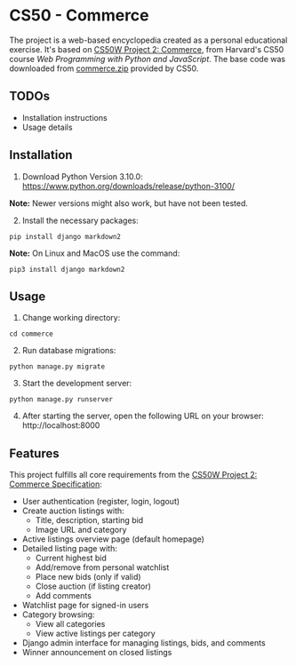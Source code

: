 # CS50 - Commerce

The project is a web-based encyclopedia created as a personal educational exercise. 
It's based on [CS50W Project 2: Commerce](https://cs50.harvard.edu/web/projects/2/commerce/), from Harvard's CS50 course *Web Programming with Python and JavaScript*. The base code was downloaded from [commerce.zip](https://cdn.cs50.net/web/2020/spring/projects/2/commerce.zip) provided by CS50.

## TODOs
- Installation instructions
- Usage details  

## Installation
1. Download Python Version 3.10.0: 
https://www.python.org/downloads/release/python-3100/

**Note:** Newer versions might also work, but have not been tested. 

2. Install the necessary packages:
```
pip install django markdown2
```

**Note:** On Linux and MacOS use the command:
```
pip3 install django markdown2
```

## Usage
1. Change working directory:
```
cd commerce
```

2. Run database migrations:
```
python manage.py migrate 
```

3. Start the development server:
```
python manage.py runserver
```

4. After starting the server, open the following URL on your browser:
http://localhost:8000

## Features
This project fulfills all core requirements from the [CS50W Project 2: Commerce Specification](https://cs50.harvard.edu/web/projects/2/commerce/#specification):

- User authentication (register, login, logout)
- Create auction listings with:
  - Title, description, starting bid
  - Image URL and category
- Active listings overview page (default homepage)
- Detailed listing page with:
  - Current highest bid
  - Add/remove from personal watchlist
  - Place new bids (only if valid)
  - Close auction (if listing creator)
  - Add comments
- Watchlist page for signed-in users
- Category browsing:
  - View all categories
  - View active listings per category
- Django admin interface for managing listings, bids, and comments
- Winner announcement on closed listings
